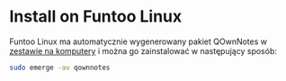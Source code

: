 # Install on Funtoo Linux

Funtoo Linux ma automatycznie wygenerowany pakiet QOwnNotes w [zestawie na komputery](https://github.com/funtoo/desktop-kit/tree/1.4-release/app-office/qownnotes) i można go zainstalować w następujący sposób:

```bash
sudo emerge -av qownnotes
```
